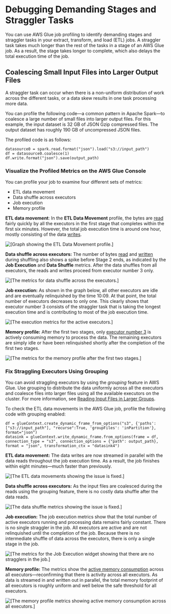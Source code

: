 # Debugging Demanding Stages and Straggler Tasks<a name="monitor-profile-debug-straggler"></a>

You can use AWS Glue job profiling to identify demanding stages and straggler tasks in your extract, transform, and load \(ETL\) jobs\. A straggler task takes much longer than the rest of the tasks in a stage of an AWS Glue job\. As a result, the stage takes longer to complete, which also delays the total execution time of the job\.

## Coalescing Small Input Files into Larger Output Files<a name="monitor-profile-debug-straggler-scenario-1"></a>

A straggler task can occur when there is a non\-uniform distribution of work across the different tasks, or a data skew results in one task processing more data\.

You can profile the following code—a common pattern in Apache Spark—to coalesce a large number of small files into larger output files\. For this example, the input dataset is 32 GB of JSON Gzip compressed files\. The output dataset has roughly 190 GB of uncompressed JSON files\. 

The profiled code is as follows:

```
datasource0 = spark.read.format("json").load("s3://input_path")
df = datasource0.coalesce(1)
df.write.format("json").save(output_path)
```

### Visualize the Profiled Metrics on the AWS Glue Console<a name="monitor-debug-straggler-visualize"></a>

You can profile your job to examine four different sets of metrics:
+ ETL data movement
+ Data shuffle across executors
+ Job execution
+ Memory profile

**ETL data movement**: In the **ETL Data Movement** profile, the bytes are [read](monitoring-awsglue-with-cloudwatch-metrics.md#glue.ALL.s3.filesystem.read_bytes) fairly quickly by all the executors in the first stage that completes within the first six minutes\. However, the total job execution time is around one hour, mostly consisting of the data [writes](monitoring-awsglue-with-cloudwatch-metrics.md#glue.ALL.s3.filesystem.write_bytes)\.

![\[Graph showing the ETL Data Movement profile.\]](http://docs.aws.amazon.com/glue/latest/dg/images/monitor-debug-straggler-1.png)

**Data shuffle across executors:** The number of bytes [read](monitoring-awsglue-with-cloudwatch-metrics.md#glue.driver.aggregate.shuffleLocalBytesRead) and [written](monitoring-awsglue-with-cloudwatch-metrics.md#glue.driver.aggregate.shuffleBytesWritten) during shuffling also shows a spike before Stage 2 ends, as indicated by the **Job Execution** and **Data Shuffle** metrics\. After the data shuffles from all executors, the reads and writes proceed from executor number 3 only\.

![\[The metrics for data shuffle across the executors.\]](http://docs.aws.amazon.com/glue/latest/dg/images/monitor-debug-straggler-2.png)

**Job execution:** As shown in the graph below, all other executors are idle and are eventually relinquished by the time 10:09\. At that point, the total number of executors decreases to only one\. This clearly shows that executor number 3 consists of the straggler task that is taking the longest execution time and is contributing to most of the job execution time\.

![\[The execution metrics for the active executors.\]](http://docs.aws.amazon.com/glue/latest/dg/images/monitor-debug-straggler-3.png)

**Memory profile:** After the first two stages, only [executor number 3](monitoring-awsglue-with-cloudwatch-metrics.md#glue.executorId.jvm.heap.used) is actively consuming memory to process the data\. The remaining executors are simply idle or have been relinquished shortly after the completion of the first two stages\. 

![\[The metrics for the memory profile after the first two stages.\]](http://docs.aws.amazon.com/glue/latest/dg/images/monitor-debug-straggler-4.png)

### Fix Straggling Executors Using Grouping<a name="monitor-debug-straggler-fix"></a>

You can avoid straggling executors by using the *grouping* feature in AWS Glue\. Use grouping to distribute the data uniformly across all the executors and coalesce files into larger files using all the available executors on the cluster\. For more information, see [Reading Input Files in Larger Groups](grouping-input-files.md)\.

To check the ETL data movements in the AWS Glue job, profile the following code with grouping enabled:

```
df = glueContext.create_dynamic_frame_from_options("s3", {'paths': ["s3://input_path"], "recurse":True, 'groupFiles': 'inPartition'}, format="json")
datasink = glueContext.write_dynamic_frame.from_options(frame = df, connection_type = "s3", connection_options = {"path": output_path}, format = "json", transformation_ctx = "datasink4")
```

**ETL data movement:** The data writes are now streamed in parallel with the data reads throughout the job execution time\. As a result, the job finishes within eight minutes—much faster than previously\.

![\[The ETL data movements showing the issue is fixed.\]](http://docs.aws.amazon.com/glue/latest/dg/images/monitor-debug-straggler-5.png)

**Data shuffle across executors:** As the input files are coalesced during the reads using the grouping feature, there is no costly data shuffle after the data reads\.

![\[The data shuffle metrics showing the issue is fixed.\]](http://docs.aws.amazon.com/glue/latest/dg/images/monitor-debug-straggler-6.png)

**Job execution:** The job execution metrics show that the total number of active executors running and processing data remains fairly constant\. There is no single straggler in the job\. All executors are active and are not relinquished until the completion of the job\. Because there is no intermediate shuffle of data across the executors, there is only a single stage in the job\.

![\[The metrics for the Job Execution widget showing that there are no stragglers in the job.\]](http://docs.aws.amazon.com/glue/latest/dg/images/monitor-debug-straggler-7.png)

**Memory profile:** The metrics show the [active memory consumption](monitoring-awsglue-with-cloudwatch-metrics.md#glue.executorId.jvm.heap.used) across all executors—reconfirming that there is activity across all executors\. As data is streamed in and written out in parallel, the total memory footprint of all executors is roughly uniform and well below the safe threshold for all executors\.

![\[The memory profile metrics showing active memory consumption across all executors.\]](http://docs.aws.amazon.com/glue/latest/dg/images/monitor-debug-straggler-8.png)